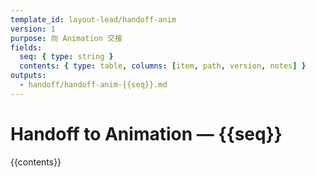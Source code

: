 ```yaml
---
template_id: layout-lead/handoff-anim
version: 1
purpose: 向 Animation 交接
fields:
  seq: { type: string }
  contents: { type: table, columns: [item, path, version, notes] }
outputs:
  - handoff/handoff-anim-{{seq}}.md
---
```


# Handoff to Animation — {{seq}}

{{contents}}
